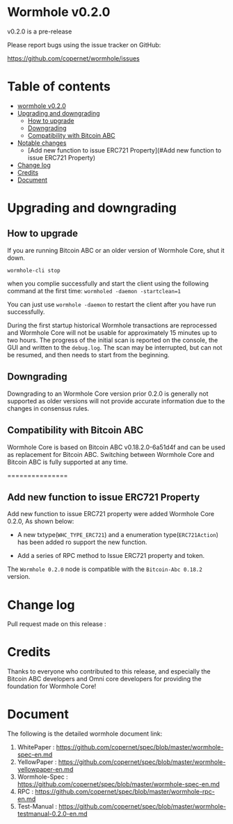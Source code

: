 Wormhole v0.2.0
===================

v0.2.0 is a pre-release

Please report bugs using the issue tracker on GitHub:

  https://github.com/copernet/wormhole/issues

Table of contents
=================

- [wormhole v0.2.0](#wormhole-core-v020)
- [Upgrading and downgrading](#upgrading-and-downgrading)
  - [How to upgrade](#how-to-upgrade)
  - [Downgrading](#downgrading)
  - [Compatibility with Bitcoin ABC](#compatibility-with-bitcoin-abc)
- [Notable changes](#notable-changes)
  - [Add new function to issue ERC721 Property](#Add new function to issue ERC721 Property)
- [Change log](#change-log)
- [Credits](#credits)
- [Document](#document)

Upgrading and downgrading
=========================

How to upgrade
--------------

If you are running Bitcoin ABC or an older version of Wormhole Core, shut it down.

`wormhole-cli stop`

when you complie successfully and start the client using the following command at the first time:
`wormholed -daemon -startclean=1`

You can just use `wormhole -daemon` to restart the client after you have run successfully. 

During the first startup historical Wormhole transactions are reprocessed and Wormhole Core will not be usable for approximately 15 minutes up to two hours. The progress of the initial scan is reported on the console, the GUI and written to the `debug.log`. The scan may be interrupted, but can not be resumed, and then needs to start from the beginning.

Downgrading
-----------

Downgrading to an Wormhole Core version prior 0.2.0 is generally not supported as older versions will not provide accurate information due to the changes in consensus rules.

Compatibility with Bitcoin ABC
-------------------------------

Wormhole Core is based on Bitcoin ABC v0.18.2.0-6a51d4f and can be used as replacement for Bitcoin ABC. Switching between Wormhole Core and Bitcoin ABC is fully supported at any time.

===============

Add new function to issue ERC721 Property
----------------------------------

Add new function to issue ERC721 property were added Wormhole Core 0.2.0, As shown below:

- A new txtype(`WHC_TYPE_ERC721`) and a enumeration type(`ERC721Action`) has been added ro support the new function.

- Add a series of RPC method to Issue ERC721 property and token.

The `Wormhole 0.2.0` node is compatible with the `Bitcoin-Abc 0.18.2` version.

Change log
==========

Pull request made on this release :

Credits
=======

Thanks to everyone who contributed to this release, and especially the Bitcoin ABC developers and Omni core developers for providing the foundation for Wormhole Core!

Document
========
The following is the detailed wormhole document link:
1. WhitePaper : https://github.com/copernet/spec/blob/master/wormhole-spec-en.md
2. YellowPaper : https://github.com/copernet/spec/blob/master/wormhole-yellowpaper-en.md
3. Wormhole-Spec : https://github.com/copernet/spec/blob/master/wormhole-spec-en.md
4. RPC : https://github.com/copernet/spec/blob/master/wormhole-rpc-en.md
5. Test-Manual : https://github.com/copernet/spec/blob/master/wormhole-testmanual-0.2.0-en.md

